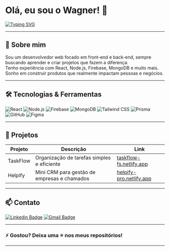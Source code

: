 # Olá, eu sou o Wagner! 👋

[![Typing SVG](https://readme-typing-svg.demolab.com?font=Fira+Code&weight=600&pause=1000&color=2563eb&width=435&height=40&lines=Desenvolvedor+Web+Fullstack;Apaixonado+por+tecnologia;Criando+solu%C3%A7%C3%B5es+incr%C3%ADveis)](https://git.io/typing-svg)

---

## 🚀 Sobre mim

Sou um desenvolvedor web focado em front-end e back-end, sempre buscando aprender e criar projetos que fazem a diferença.  
Tenho experiência com React, Node.js, Firebase, MongoDB e muito mais.  
Sonho em construir produtos que realmente impactam pessoas e negócios.

---

## 🛠️ Tecnologias & Ferramentas

![React](https://img.shields.io/badge/-React-20232A?style=flat&logo=react)
![Node.js](https://img.shields.io/badge/-Node.js-339933?style=flat&logo=node.js)
![Firebase](https://img.shields.io/badge/-Firebase-FFCA28?style=flat&logo=firebase)
![MongoDB](https://img.shields.io/badge/-MongoDB-47A248?style=flat&logo=mongodb)
![Tailwind CSS](https://img.shields.io/badge/-Tailwind_CSS-06B6D4?style=flat&logo=tailwind-css)
![Prisma](https://img.shields.io/badge/-Prisma-0C344B?style=flat&logo=prisma)
![GitHub](https://img.shields.io/badge/-GitHub-181717?style=flat&logo=github)
![Figma](https://img.shields.io/badge/-Figma-F24E1E?style=flat&logo=figma)

---

## 📂 Projetos

| Projeto     | Descrição                            | Link                                         |
| ----------- | ---------------------------------- | --------------------------------------------|
| TaskFlow    | Organização de tarefas simples e eficiente | [taskflow-fs.netlify.app](https://taskflow-fs.netlify.app/)  |
| Helpify     | Mini CRM para gestão de empresas e chamados | [helpify-pro.netlify.app](https://helpify-pro.netlify.app/)  |

---

## 📫 Contato

[![Linkedin Badge](https://img.shields.io/badge/-Wagner-blue?style=flat&logo=Linkedin&logoColor=white&link=https://linkedin.com/in/seunome)](https://www.linkedin.com/in/wagner-kauan-a45032288)
[![Gmail Badge](https://img.shields.io/badge/-seuemail@gmail.com-c14438?style=flat&logo=Gmail&logoColor=white&link=mailto:seuemail@gmail.com)](mailto:kauanw711@gmail.com)

---

### ⚡ Gostou? Deixa uma ⭐ nos meus repositórios!

---

